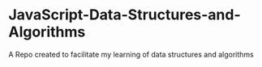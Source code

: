# JavaScript-Data-Structures-and-Algorithms
A Repo created to facilitate my learning of data structures and algorithms
